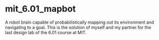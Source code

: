 mit_6.01_mapbot
===============

A robot brain capable of probabilistically mapping out its environment and navigating to a goal. This is the solution of myself and my partner for the last design lab of the 6.01 course at MIT.
